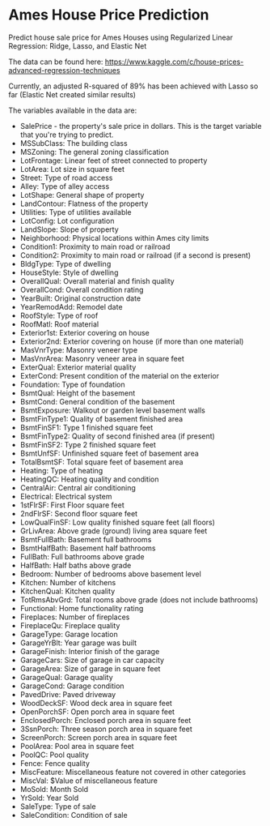 # Ames House Price Prediction
Predict house sale price for Ames Houses using Regularized Linear Regression: Ridge, Lasso, and Elastic Net

The data can be found here: https://www.kaggle.com/c/house-prices-advanced-regression-techniques

Currently, an adjusted R-squared of 89% has been achieved with Lasso so far (Elastic Net created similar results)

The variables available in the data are:

-	SalePrice - the property's sale price in dollars. This is the target variable that you're trying to predict.
-	MSSubClass: The building class
-	MSZoning: The general zoning classification
-	LotFrontage: Linear feet of street connected to property
-	LotArea: Lot size in square feet
-	Street: Type of road access
-	Alley: Type of alley access
-	LotShape: General shape of property
-	LandContour: Flatness of the property
-	Utilities: Type of utilities available
-	LotConfig: Lot configuration
-	LandSlope: Slope of property
-	Neighborhood: Physical locations within Ames city limits
-	Condition1: Proximity to main road or railroad
-	Condition2: Proximity to main road or railroad (if a second is present)
-	BldgType: Type of dwelling
-	HouseStyle: Style of dwelling
-	OverallQual: Overall material and finish quality
-	OverallCond: Overall condition rating
-	YearBuilt: Original construction date
-	YearRemodAdd: Remodel date
-	RoofStyle: Type of roof
-	RoofMatl: Roof material
-	Exterior1st: Exterior covering on house
-	Exterior2nd: Exterior covering on house (if more than one material)
-	MasVnrType: Masonry veneer type
-	MasVnrArea: Masonry veneer area in square feet
-	ExterQual: Exterior material quality
-	ExterCond: Present condition of the material on the exterior
-	Foundation: Type of foundation
-	BsmtQual: Height of the basement
-	BsmtCond: General condition of the basement
-	BsmtExposure: Walkout or garden level basement walls
-	BsmtFinType1: Quality of basement finished area
-	BsmtFinSF1: Type 1 finished square feet
-	BsmtFinType2: Quality of second finished area (if present)
-	BsmtFinSF2: Type 2 finished square feet
-	BsmtUnfSF: Unfinished square feet of basement area
-	TotalBsmtSF: Total square feet of basement area
-	Heating: Type of heating
-	HeatingQC: Heating quality and condition
-	CentralAir: Central air conditioning
-	Electrical: Electrical system
-	1stFlrSF: First Floor square feet
-	2ndFlrSF: Second floor square feet
-	LowQualFinSF: Low quality finished square feet (all floors)
-	GrLivArea: Above grade (ground) living area square feet
-	BsmtFullBath: Basement full bathrooms
-	BsmtHalfBath: Basement half bathrooms
-	FullBath: Full bathrooms above grade
-	HalfBath: Half baths above grade
-	Bedroom: Number of bedrooms above basement level
-	Kitchen: Number of kitchens
-	KitchenQual: Kitchen quality
-	TotRmsAbvGrd: Total rooms above grade (does not include bathrooms)
-	Functional: Home functionality rating
-	Fireplaces: Number of fireplaces
-	FireplaceQu: Fireplace quality
-	GarageType: Garage location
-	GarageYrBlt: Year garage was built
-	GarageFinish: Interior finish of the garage
-	GarageCars: Size of garage in car capacity
-	GarageArea: Size of garage in square feet
-	GarageQual: Garage quality
-	GarageCond: Garage condition
-	PavedDrive: Paved driveway
-	WoodDeckSF: Wood deck area in square feet
-	OpenPorchSF: Open porch area in square feet
-	EnclosedPorch: Enclosed porch area in square feet
-	3SsnPorch: Three season porch area in square feet
-	ScreenPorch: Screen porch area in square feet
-	PoolArea: Pool area in square feet
-	PoolQC: Pool quality
-	Fence: Fence quality
-	MiscFeature: Miscellaneous feature not covered in other categories
-	MiscVal: $Value of miscellaneous feature
-	MoSold: Month Sold
-	YrSold: Year Sold
-	SaleType: Type of sale
-	SaleCondition: Condition of sale
